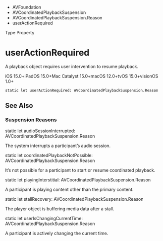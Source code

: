 

- AVFoundation
- AVCoordinatedPlaybackSuspension
- AVCoordinatedPlaybackSuspension.Reason
-  userActionRequired 

Type Property

# userActionRequired

A playback object requires user intervention to resume playback.

iOS 15.0+iPadOS 15.0+Mac Catalyst 15.0+macOS 12.0+tvOS 15.0+visionOS 1.0+

``` source
static let userActionRequired: AVCoordinatedPlaybackSuspension.Reason
```

## See Also

### Suspension Reasons

static let audioSessionInterrupted: AVCoordinatedPlaybackSuspension.Reason

The system interrupts a participant’s audio session.

static let coordinatedPlaybackNotPossible: AVCoordinatedPlaybackSuspension.Reason

It’s not possible for a participant to start or resume coordinated playback.

static let playingInterstitial: AVCoordinatedPlaybackSuspension.Reason

A participant is playing content other than the primary content.

static let stallRecovery: AVCoordinatedPlaybackSuspension.Reason

The player object is buffering media data after a stall.

static let userIsChangingCurrentTime: AVCoordinatedPlaybackSuspension.Reason

A participant is actively changing the current time.

